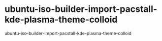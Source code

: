 # ubuntu-iso-builder-import-pacstall-kde-plasma-theme-colloid
ubuntu-iso-builder-import-pacstall-kde-plasma-theme-colloid
